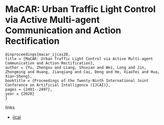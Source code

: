 # MaCAR: Urban Traffic Light Control via Active Multi-agent Communication and Action Rectification

```
@inproceedings{macar_ijcai20,
title = {MaCAR: Urban Traffic Light Control via Active Multi-agent Communication and Action Rectification},
author = {Yu, Zhengxu and Liang, Shuxian and Wei, Long and Jin, Zhongming and Huang, Jianqiang and Cai, Deng and He, Xiaofei and Hua, Xian-Sheng},
booktitle = {Proceedings of the Twenty-Ninth International Joint Conference on Artificial Intelligence (IJCAI)},
pages = {2491--2497},
year = {2020}
}
```

links
- [ijcai](https://www.ijcai.org/Proceedings/2020/345)
